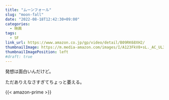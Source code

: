 ```yaml
---
title: "ムーンフォール"
slug: "moon-fall"
date: "2022-08-18T12:42:30+09:00"
categories:
  - 映画
tags:
  - SF
link_url: https://www.amazon.co.jp/gp/video/detail/B09RK68XH2/
thumbnailImage: https://m.media-amazon.com/images/I/A123FkV8+sL._AC_UL320_.jpg
thumbnailImagePosition: left
#draft: true
---
```

発想は面白いんだけど。
<!--more-->
ただありえなさすぎてちょっと萎える。

{{< amazon-prime >}}
